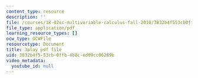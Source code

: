 ```yaml
---
content_type: resource
description: ''
file: /courses/18-02sc-multivariable-calculus-fall-2010/3832b4f553cb0ffb4b8ced09cc06289b_lCKxeRiBdjQ.pdf
file_type: application/pdf
learning_resource_types: []
ocw_type: OCWFile
resourcetype: Document
title: 3play pdf file
uid: 3832b4f5-53cb-0ffb-4b8c-ed09cc06289b
video_metadata:
  youtube_id: null
---
```

